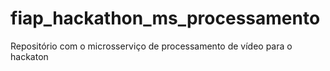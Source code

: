 # fiap_hackathon_ms_processamento
Repositório com o microsserviço de processamento de vídeo para o hackaton
